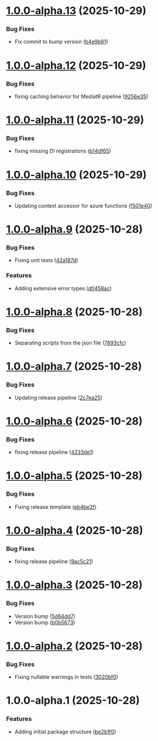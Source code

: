 # [1.0.0-alpha.13](https://github.com/futeq/futeq-core-packages/compare/v1.0.0-alpha.12...v1.0.0-alpha.13) (2025-10-29)


### Bug Fixes

* Fix commit to bump version ([b4e9b81](https://github.com/futeq/futeq-core-packages/commit/b4e9b8195ef0fb03f2c0d22e10732e59184cf413))

# [1.0.0-alpha.12](https://github.com/futeq/futeq-core-packages/compare/v1.0.0-alpha.11...v1.0.0-alpha.12) (2025-10-29)


### Bug Fixes

* fixing caching behavior for MediatR pipeline ([9256e35](https://github.com/futeq/futeq-core-packages/commit/9256e350b568b6779fa9b66d1faadf2f12364b46))

# [1.0.0-alpha.11](https://github.com/futeq/futeq-core-packages/compare/v1.0.0-alpha.10...v1.0.0-alpha.11) (2025-10-29)


### Bug Fixes

* fixing missing DI registrations ([b14df65](https://github.com/futeq/futeq-core-packages/commit/b14df6501e77c8af6e31324522fe019025687f25))

# [1.0.0-alpha.10](https://github.com/futeq/futeq-core-packages/compare/v1.0.0-alpha.9...v1.0.0-alpha.10) (2025-10-29)


### Bug Fixes

* Updating context accessor for azure functions ([f501e40](https://github.com/futeq/futeq-core-packages/commit/f501e4048937848bebf43042e4dffdc494648221))

# [1.0.0-alpha.9](https://github.com/futeq/futeq-core-packages/compare/v1.0.0-alpha.8...v1.0.0-alpha.9) (2025-10-28)


### Bug Fixes

* Fixing unit tests ([42a187d](https://github.com/futeq/futeq-core-packages/commit/42a187d2997dd76d04a67cbe7e2f3b8aa6344110))


### Features

* Adding extensive error types ([d0458ac](https://github.com/futeq/futeq-core-packages/commit/d0458acc3d14a0a86ecf856b0202ba7ad7b353ac))

# [1.0.0-alpha.8](https://github.com/futeq/futeq-core-packages/compare/v1.0.0-alpha.7...v1.0.0-alpha.8) (2025-10-28)


### Bug Fixes

* Separating scripts from the json file ([7893cfc](https://github.com/futeq/futeq-core-packages/commit/7893cfcc1e7b4de5add7aaebf0577672981de7d6))

# [1.0.0-alpha.7](https://github.com/futeq/futeq-core-packages/compare/v1.0.0-alpha.6...v1.0.0-alpha.7) (2025-10-28)


### Bug Fixes

* Updating release pipeline ([2c7ea25](https://github.com/futeq/futeq-core-packages/commit/2c7ea253cf792590e42b1241b1241168e7b812f1))

# [1.0.0-alpha.6](https://github.com/futeq/futeq-core-packages/compare/v1.0.0-alpha.5...v1.0.0-alpha.6) (2025-10-28)


### Bug Fixes

* fixing release pipeline ([4233de1](https://github.com/futeq/futeq-core-packages/commit/4233de1d516ec97c1e5ae77e6b9dc4a2ece0183a))

# [1.0.0-alpha.5](https://github.com/futeq/futeq-core-packages/compare/v1.0.0-alpha.4...v1.0.0-alpha.5) (2025-10-28)


### Bug Fixes

* Fixing release template ([eb4be2f](https://github.com/futeq/futeq-core-packages/commit/eb4be2f4610d0709bbacb4a3d33822244e87ca49))

# [1.0.0-alpha.4](https://github.com/futeq/futeq-core-packages/compare/v1.0.0-alpha.3...v1.0.0-alpha.4) (2025-10-28)


### Bug Fixes

* fixing release pipeline ([9ac5c21](https://github.com/futeq/futeq-core-packages/commit/9ac5c2139e885473aba0384b349dc93240180533))

# [1.0.0-alpha.3](https://github.com/futeq/futeq-core-packages/compare/v1.0.0-alpha.2...v1.0.0-alpha.3) (2025-10-28)


### Bug Fixes

* Version bump ([5d64dd7](https://github.com/futeq/futeq-core-packages/commit/5d64dd7ca33248d1975a78c657528d5e25ae42b5))
* Version bump ([b0b5673](https://github.com/futeq/futeq-core-packages/commit/b0b5673d7c0b9d51c65c130ab71eeb54393ebe28))

# [1.0.0-alpha.2](https://github.com/futeq/futeq-core-packages/compare/v1.0.0-alpha.1...v1.0.0-alpha.2) (2025-10-28)


### Bug Fixes

* Fixing nullable warnings in tests ([3020bf0](https://github.com/futeq/futeq-core-packages/commit/3020bf0ff7a5b8ecdc25d90dfe8cce91a816e4d7))

# 1.0.0-alpha.1 (2025-10-28)


### Features

* Adding initial package structure ([be2b1f0](https://github.com/futeq/futeq-core-packages/commit/be2b1f03f60063a260e98452d105d94b8e453bbd))
